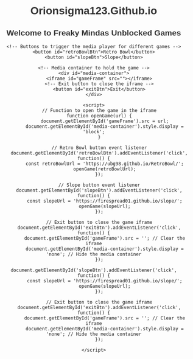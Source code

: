 <!DOCTYPE html>
<html lang="en">
<head>
    <meta charset="UTF-8">
    <meta name="viewport" content="width=device-width, initial-scale=1.0">
    <title>Orionsigma123.Github.io</title>
    <style>
        /* Optional: Style the heading, button, and media container */
        body {
            font-family: Arial, sans-serif;
            text-align: center;
            margin-top: 50px;
        }
        h1, h2 {
            color: #333;
        }
        button {
            padding: 10px 20px;
            font-size: 16px;
            background-color: #28a745;
            color: white;
            border: none;
            cursor: pointer;
            border-radius: 5px;
            margin: 10px;
        }
        button:hover {
            background-color: #218838;
        }
        #media-container {
            display: none; /* Hidden by default */
            margin-top: 20px;
        }
        iframe {
            width: 100%;
            height: 500px;
            border: none;
        }
        #exitBtn {
            margin-top: 10px;
            background-color: #dc3545;
            color: white;
        }
        #exitBtn:hover {
            background-color: #c82333;
        }
    </style>
</head>
<body>
    <h1>Orionsigma123.Github.io</h1>
    <h2>Welcome to Freaky Mindas Unblocked Games</h2>
    
    <!-- Buttons to trigger the media player for different games -->
    <button id="retroBowlBtn">Retro Bowl</button>
    <button id="slopeBtn">Slope</button>
    
    <!-- Media container to hold the game -->
    <div id="media-container">
        <iframe id="gameFrame" src=""></iframe>
        <!-- Exit button to close the iframe -->
        <button id="exitBtn">Exit</button>
    </div>

    <script>
        // Function to open the game in the iframe
        function openGame(url) {
            document.getElementById('gameFrame').src = url;
            document.getElementById('media-container').style.display = 'block';
        }

        // Retro Bowl button event listener
        document.getElementById('retroBowlBtn').addEventListener('click', function() {
            const retroBowlUrl = 'https://ubg98.github.io/RetroBowl/';
            openGame(retroBowlUrl);
        });

        // Slope button event listener
        document.getElementById('slopeBtn').addEventListener('click', function() {
            const slopeUrl = 'https://firespread01.github.io/slope/';
            openGame(slopeUrl);
        });

        // Exit button to close the game iframe
        document.getElementById('exitBtn').addEventListener('click', function() {
            document.getElementById('gameFrame').src = ''; // Clear the iframe
            document.getElementById('media-container').style.display = 'none'; // Hide the media container
        });
                document.getElementById('slopeBtn').addEventListener('click', function() {
            const slopeUrl = 'https://firespread01.github.io/slope/';
            openGame(slopeUrl);
        });

        // Exit button to close the game iframe
        document.getElementById('exitBtn').addEventListener('click', function() {
            document.getElementById('gameFrame').src = ''; // Clear the iframe
            document.getElementById('media-container').style.display = 'none'; // Hide the media container
        });

    </script>
</body>
</html>
